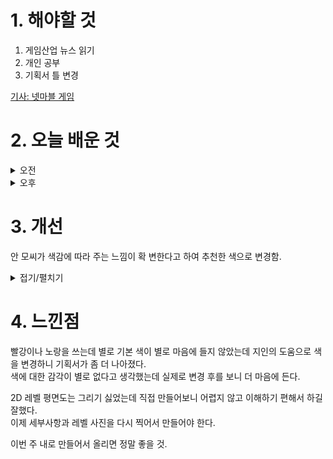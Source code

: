 
# 1. 해야할 것

1. 게임산업 뉴스 읽기 
2. 개인 공부  
3. 기획서 틀 변경

[기사: 넷마블 게임](https://www.gamemeca.com/view.php?gid=1748963)



# 2. 오늘 배운 것

<details>
<summary>오전</summary>

## 오늘의 뉴스
![image](https://github.com/JM94Ent/TIL-WIL/assets/143363550/ed866dd0-764a-401c-a9ac-5b901b5bff79)

넷마블이 자신들만의 IP가 아닌 퍼블리싱으로 게임을 운영하고 있기 때문에 순이익이 적은걸로 알고있다.\
그래도 흥하는 게임 나혼렙과 아스달로 자신들의 플랫폼에서 서비스하고 있으니 준비하고 있는 레이븐2도 같이 노출되어 사람이 많이 몰릴 것 같다.\
최근에 플랫폼과 플랫폼 수수료 등으로 플랫폼에 대해서 생각을 많이 하게 되는데... 잘 키운 플랫폼 하나가 게임 라이브 서비스보다 더 높은 가치를 지닌다는 걸 알게 됐다.

## 기획서
![image](https://github.com/JM94Ent/TIL-WIL/assets/143363550/00dc47ad-2c1c-4d73-b273-6838d0f7b195)

어떻게 하면 2D그림으로 내 레벨을 잘 표현할 수 있을까? 라는 생각에 다크소울3의 레퍼런스를 참고했다.\
스케치업으로 구현하면 얼추 내가 원하는 그림을 그릴 수 있을 것 같다.
</details>


<details>
<summary>오후</summary>

## 기획서 2D 평면도 그리기
![image](https://github.com/JM94Ent/TIL-WIL/assets/143363550/d3632809-4a28-4f33-9c93-94ee8532c22d)

![image](https://github.com/JM94Ent/TIL-WIL/assets/143363550/e369ad0f-5c81-4f7f-b3b4-e0acb966e44e)

![image](https://github.com/JM94Ent/TIL-WIL/assets/143363550/74d0e3b1-fade-4be4-9846-ad31f08a2207)

</details>




# 3. 개선
안 모씨가 색감에 따라 주는 느낌이 확 변한다고 하여 추천한 색으로 변경함.

<details>
<summary>접기/펼치기</summary>

### 변경 전
![image](https://github.com/JM94Ent/TIL-WIL/assets/143363550/ac917898-3b5e-4b06-9a5d-f415c4dcc2a8)


### 변경 후
![image](https://github.com/JM94Ent/TIL-WIL/assets/143363550/e48ac5ef-bf8f-4acc-8b99-ba372c7d2d30)

</details>



# 4. 느낀점
빨강이나 노랑을 쓰는데 별로 기본 색이 별로 마음에 들지 않았는데 지인의 도움으로 색을 변경하니 기획서가 좀 더 나아졌다.\
색에 대한 감각이 별로 없다고 생각했는데 실제로 변경 후를 보니 더 마음에 든다.

2D 레벨 평면도는 그리기 싫었는데 직접 만들어보니 어렵지 않고 이해하기 편해서 하길 잘했다.\
이제 세부사항과 레벨 사진을 다시 찍어서 만들어야 한다.

이번 주 내로 만들어서 올리면 정말 좋을 것.

